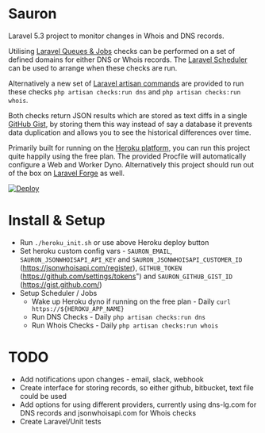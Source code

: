 # Sauron
Laravel 5.3 project to monitor changes in Whois and DNS records.

Utilising [Laravel Queues & Jobs](https://laravel.com/docs/5.3/queues) checks can be performed on a set of defined domains for either DNS or Whois records. The [Laravel Scheduler](https://laravel.com/docs/5.3/scheduling) can be used to arrange when these checks are run.

Alternatively a new set of [Laravel artisan commands](https://laravel.com/docs/5.3/artisan#writing-commands) are provided to run these checks `php artisan checks:run dns` and `php artisan checks:run whois`.

Both checks return JSON results which are stored as text diffs in a single [GitHub Gist](https://gist.github.com/), by storing them this way instead of say a database it prevents data duplication and allows you to see the historical differences over time.

Primarily built for running on the [Heroku platform](https://www.heroku.com), you can run this project quite happily using the free plan. The provided Procfile will automatically configure a Web and Worker Dyno. Alternatively this project should run out of the box on [Laravel Forge](https://forge.laravel.com/) as well.

[![Deploy](https://www.herokucdn.com/deploy/button.svg)](https://heroku.com/deploy)

# Install & Setup

* Run `./heroku_init.sh` or use above Heroku deploy button
* Set heroku custom config vars - `SAURON_EMAIL`, `SAURON_JSONWHOISAPI_API_KEY` and `SAURON_JSONWHOISAPI_CUSTOMER_ID` (https://jsonwhoisapi.com/register), `GITHUB_TOKEN` (https://github.com/settings/tokens") and `SAURON_GITHUB_GIST_ID` (https://gist.github.com/)
* Setup Scheduler / Jobs
  * Wake up Heroku dyno if running on the free plan - Daily `curl https://${HEROKU_APP_NAME}`
  * Run DNS Checks - Daily `php artisan checks:run dns`
  * Run Whois Checks - Daily `php artisan checks:run whois`

# TODO

* Add notifications upon changes - email, slack, webhook
* Create interface for storing records, so either github, bitbucket, text file could be used
* Add options for using different providers, currently using dns-lg.com for DNS records and jsonwhoisapi.com for Whois checks
* Create Laravel/Unit tests
